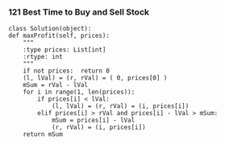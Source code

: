 ### 121	Best Time to Buy and Sell Stock

	class Solution(object):
    def maxProfit(self, prices):
        """
        :type prices: List[int]
        :rtype: int
        """
        if not prices:  return 0
        (l, lVal) = (r, rVal) = ( 0, prices[0] )
        mSum = rVal - lVal
        for i in range(1, len(prices)):
        	if prices[i] < lVal:
        		(l, lVal) = (r, rVal) = (i, prices[i])
        	elif prices[i] > rVal and prices[i] - lVal > mSum:
        		mSum = prices[i] - lVal
        		(r, rVal) = (i, prices[i])
        return mSum